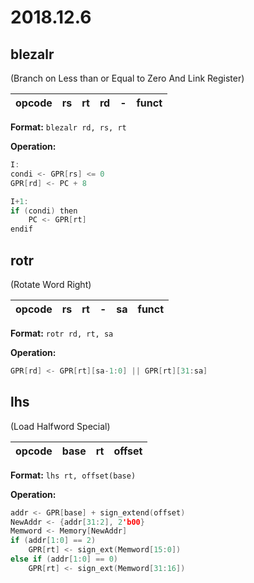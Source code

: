 # 2018.12.6

## blezalr
(Branch on Less than or Equal to Zero And Link Register)

| opcode | rs | rt | rd | - | funct | 
| :-: | :-: | :-: | :-: | :-: | :-: |

**Format:** `blezalr rd, rs, rt`

**Operation:**
```c
I:
condi <- GPR[rs] <= 0
GPR[rd] <- PC + 8

I+1:
if (condi) then
    PC <- GPR[rt]
endif
```

## rotr
(Rotate Word Right)

| opcode | rs | rt | - | sa | funct | 
| :-: | :-: | :-: | :-: | :-: | :-: |

**Format:** `rotr rd, rt, sa`

**Operation:**
```c
GPR[rd] <- GPR[rt][sa-1:0] || GPR[rt][31:sa]
```

## lhs
(Load Halfword Special)

| opcode | base | rt | offset | 
| :-: | :-: | :-: | :-: |

**Format:** `lhs rt, offset(base)`

**Operation:**
```c
addr <- GPR[base] + sign_extend(offset)
NewAddr <- {addr[31:2], 2'b00}
Memword <- Memory[NewAddr]
if (addr[1:0] == 2)
    GPR[rt] <- sign_ext(Memword[15:0])
else if (addr[1:0] == 0)
    GPR[rt] <- sign_ext(Memword[31:16])
```
